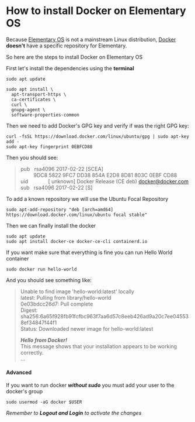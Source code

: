 # How to install Docker on Elementary OS

Because [Elementary OS](https://elementary.io/) is not a mainstream Linux distribution, [Docker](https://www.docker.com/) **doesn't** have a specific repository for Elementary.

So here are the steps to install Docker on Elementary OS

First let's install the dependencies using the **terminal**

```
sudo apt update

sudo apt install \
  apt-transport-https \
  ca-certificates \
  curl \
  gnupg-agent \
  software-properties-common

```

Then we need to add Docker's GPG key and verify if was the right GPG key:
 
```
curl -fsSL https://download.docker.com/linux/ubuntu/gpg | sudo apt-key add -
sudo apt-key fingerprint 0EBFCD88
```

Then you should see:

>pub&nbsp;&nbsp;&nbsp;rsa4096 2017-02-22 [SCEA] <br/>
>&nbsp;&nbsp;&nbsp;&nbsp;&nbsp;&nbsp;&nbsp;&nbsp;&nbsp;9DC8 5822 9FC7 DD38 854A  E2D8 8D81 803C 0EBF CD88 <br/>
>uid&nbsp;&nbsp;&nbsp;&nbsp;&nbsp;&nbsp;&nbsp;&nbsp;&nbsp;&nbsp;&nbsp;&nbsp;&nbsp;&nbsp;[ unknown] Docker Release (CE deb) <docker@docker.com> <br />
>sub&nbsp;&nbsp;&nbsp;rsa4096 2017-02-22 [S]


To add a known repository we will use the Ubuntu Focal Repository 
```
sudo apt-add-repository "deb [arch=amd64] https://download.docker.com/linux/ubuntu focal stable"
```

Then we can finally install the docker

```
sudo apt update
sudo apt install docker-ce docker-ce-cli containerd.io
``` 

If you want make sure that everything is fine you can run Hello World container

```
sudo docker run hello-world
```

And you should see something like:

>Unable to find image 'hello-world:latest' locally <br/>
>latest: Pulling from library/hello-world <br />
>0e03bdcc26d7: Pull complete <br />
>Digest: sha256:6a65f928fb91fcfbc963f7aa6d57c8eeb426ad9a20c7ee045538ef34847f44f1 <br />
>Status: Downloaded newer image for hello-world:latest <br />
>
>***Hello from Docker!*** <br />
>This message shows that your installation appears to be working correctly. <br/>
> ...

#### Advanced

If you want to run docker ***without sudo*** you must add your user to the docker's group

``sudo usermod -aG docker $USER ``

*Remember to **Logout and Login** to activate the changes*
